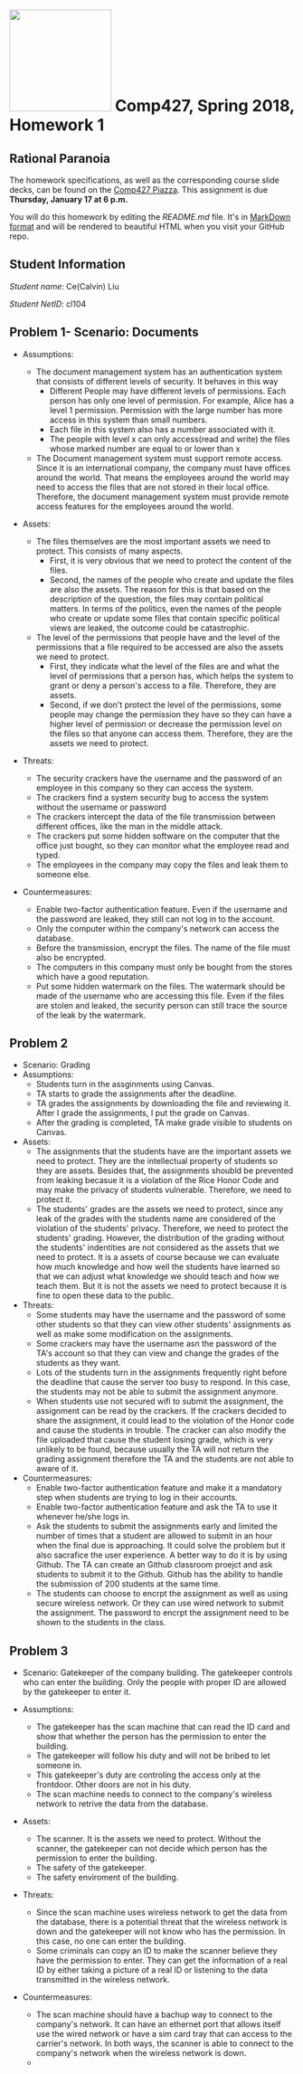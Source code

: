 # <img src="http://www.rice.edu/_images/rice-logo.jpg" width=180> Comp427, Spring 2018, Homework 1
## Rational Paranoia
The homework specifications, as well as the corresponding course slide decks,
can be found on the [Comp427 Piazza](https://piazza.com/class/jqifhp864b37ju).
This assignment is due **Thursday, January 17 at 6 p.m.**

You will do this homework by editing the _README.md_ file. It's in
[MarkDown format](https://guides.github.com/features/mastering-markdown/)
and will be rendered to beautiful HTML when you visit your GitHub repo.

## Student Information
_Student name_: Ce(Calvin) Liu

_Student NetID_: cl104

## Problem 1- Scenario: Documents
- Assumptions:
  - The document management system has an authentication system that consists of different levels of security. It behaves in this way
    - Different People may have different levels of permissions. Each person has only one level of permission. For example, Alice has a level 1 permission. Permission with the large number has more access in this system than small numbers. 
    - Each file in this system also has a number associated with it.
    - The people with level x can only access(read and write) the files whose marked number are equal to or lower than x
  - The Document management system must support remote access. Since it is an international company, the company must have offices around the world. That means the employees around the world may need to access the files that are not stored in their local office. Therefore, the document management system must provide remote access features for the employees around the world.
    
- Assets:
  - The files themselves are the most important assets we need to protect. This consists of many aspects. 
    - First, it is very obvious that we need to protect the content of the files. 
    - Second, the names of the people who create and update the files are also the assets. The reason for this is that based on the description of the question, the files may contain political matters. In terms of the politics, even the names of the people who create or update some files that contain specific political views are leaked, the outcome could be catastrophic. 
  - The level of the permissions that people have and the level of the permissions that a file required to be accessed are also the assets we need to protect. 
    - First, they indicate what the level of the files are and what the level of permissions that a person has, which helps the system to grant or deny a person's access to a file. Therefore, they are assets.
    - Second, if we don't protect the level of the permissions, some people may change the permission they have so they can have a higher level of permission or decrease the permission level on the files so that anyone can access them. Therefore, they are the assets we need to protect.
- Threats:
  - The security crackers have the username and the password of an employee in this company so they can access the system.
  - The crackers find a system security bug to access the system without the username or password
  - The crackers intercept the data of the file transmission between different offices, like the man in the middle attack.
  - The crackers put some hidden software on the computer that the office just bought, so they can monitor what the employee read and typed.
  - The employees in the company may copy the files and leak them to someone else.
- Countermeasures:
  - Enable two-factor authentication feature. Even if the username and the password are leaked, they still can not log in to the account.
  - Only the computer within the company's network can access the database.
  - Before the transmission, encrypt the files. The name of the file must also be encrypted.
  - The computers in this company must only be bought from the stores which have a good reputation.
  - Put some hidden watermark on the files. The watermark should be made of the username who are accessing this file. Even if the files are stolen and leaked, the security person can still trace the source of the leak by the watermark. 

## Problem 2
- Scenario: Grading
- Assumptions:
  - Students turn in the assginments using Canvas.
  - TA starts to grade the assignments after the deadline.
  - TA grades the assignments by downloading the file and reviewing it. After I grade the assignments, I put the grade on Canvas.
  - After the grading is completed, TA make grade visible to students on Canvas.
- Assets:
  - The assignments that the students have are the important assets we need to protect. They are the intellectual property of students so they are assets. Besides that, the assignments shoubld be prevented from leaking becasue it is a violation of the Rice Honor Code and may make the privacy of students vulnerable. Therefore, we need to protect it. 
  - The students' grades are the assets we need to protect, since any leak of the grades with the students name are considered of the violation of the students' privacy. Therefore, we need to protect the students' grading. However, the distribution of the grading without the students' indentities are not considered as the assets that we need to protect. It is a assets of course because we can evaluate how much knowledge and how well the students have learned so that we can adjust what knowledge we should teach and how we teach them. But it is not the assets we need to protect because it is fine to open these data to the public. 
- Threats:
  - Some students may have the username and the password of some other students so that they can view other students' assignments as well as make some modification on the assignments. 
  - Some crackers may have the username asn the password of the TA's account so that they can view and change the grades of the students as they want.
  - Lots of the students turn in the assignments frequently right before the deadline that cause the server too busy to respond. In this case, the students may not be able to submit the assignment anymore.
  - When students use not secured wifi to submit the assignment, the assignment can be read by the crackers. If the crackers decided to share the assignment, it could lead to the violation of the Honor code and cause the students in trouble. The cracker can also modify the file uploaded that cause the student losing grade, which is very unlikely to be found, because usually the TA will not return the grading assignment therefore the TA and the students are not able to aware of it.
- Countermeasures:
  - Enable two-factor authentication feature and make it a mandatory step when students are trying to log in their accounts. 
  - Enable two-factor authentication feature and ask the TA to use it whenever he/she logs in.
  - Ask the students to submit the assignments early and limited the number of times that a student are allowed to submit in an hour when the final due is approaching. It could solve the problem but it also sacrafice the user experience. A better way to do it is by using Github. The TA can create an Github classroom proejct and ask students to submit it to the Github. Github has the ability to handle the submission of 200 students at the same time.
  - The students can choose to encrpt the assignment as well as using secure wireless network. Or they can use wired network to submit the assignment. The password to encrpt the assignment need to be shown to the students in the class.

## Problem 3
- Scenario: Gatekeeper of the company building. The gatekeeper controls who can enter the building. Only the people with proper ID are allowed by the gatekeeper to enter it.
- Assumptions:
  - The gatekeeper has the scan machine that can read the ID card and show that whether the person has the permission to enter the building.
  - The gatekeeper will follow his duty and will not be bribed to let someone in. 
  - This gatekeeper's duty are controling the access only at the frontdoor. Other doors are not in his duty.
  - The scan machine needs to connect to the company's wireless network to retrive the data from the database.
- Assets:
  - The scanner. It is the assets we need to protect. Without the scanner, the gatekeeper can not decide which person has the permission to enter the building.
  - The safety of the gatekeeper. 
  - The safety enviroment of the building.
- Threats:
  - Since the scan machine uses wireless network to get the data from the database, there is a potential threat that the wireless network is down and the gatekeeper will not know who has the permission. In this case, no one can enter the building.
  - Some criminals can copy an ID to make the scanner believe they have the permission to enter. They can get the information of a real ID by either taking a picture of a real ID or listening to the data transmitted in the wireless network.

- Countermeasures:
  - The scan machine should have a bachup way to connect to the company's network. It can have an ethernet port that allows itself use the wired network or have a sim card tray that can access to the carrier's network. In both ways, the scanner is able to connect to the company's network when the wireless network is down.
  - 

